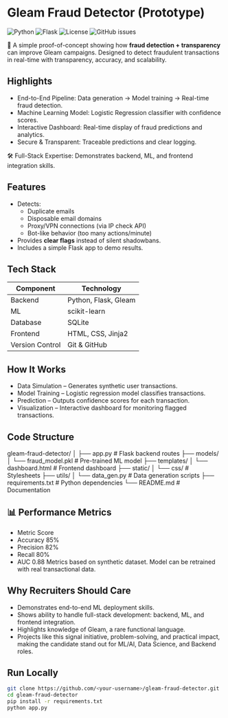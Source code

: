 # Gleam Fraud Detector (Prototype)

![Python](https://img.shields.io/badge/python-3.10-blue)
![Flask](https://img.shields.io/badge/flask-2.3-green)
![License](https://img.shields.io/badge/license-MIT-blue)
![GitHub issues](https://img.shields.io/github/issues/shraddhagreddy/gleam-fraud-detector)


🚀 A simple proof-of-concept showing how **fraud detection + transparency** can improve Gleam campaigns. Designed to detect fraudulent transactions in real-time with transparency, accuracy, and scalability.

## Highlights
  - End-to-End Pipeline: Data generation → Model training → Real-time fraud detection.
  - Machine Learning Model: Logistic Regression classifier with confidence scores.
  - Interactive Dashboard: Real-time display of fraud predictions and analytics.
  - Secure & Transparent: Traceable predictions and clear logging.

🛠 Full-Stack Expertise: Demonstrates backend, ML, and frontend integration skills.

## Features
- Detects:
  - Duplicate emails
  - Disposable email domains
  - Proxy/VPN connections (via IP check API)
  - Bot-like behavior (too many actions/minute)
- Provides **clear flags** instead of silent shadowbans.
- Includes a simple Flask app to demo results.

## Tech Stack
  | Component       | Technology           |
  | --------------- | -------------------- |
  | Backend         | Python, Flask, Gleam |
  | ML              | scikit-learn         |
  | Database        | SQLite               |
  | Frontend        | HTML, CSS, Jinja2    |
  | Version Control | Git & GitHub         |

## How It Works
  - Data Simulation – Generates synthetic user transactions.
  - Model Training – Logistic regression model classifies transactions.
  - Prediction – Outputs confidence scores for each transaction.
  - Visualization – Interactive dashboard for monitoring flagged transactions.

## Code Structure
gleam-fraud-detector/
│
├── app.py                  # Flask backend routes
├── models/
│   └── fraud_model.pkl     # Pre-trained ML model
├── templates/
│   └── dashboard.html      # Frontend dashboard
├── static/
│   └── css/                # Stylesheets
├── utils/
│   └── data_gen.py         # Data generation scripts
├── requirements.txt        # Python dependencies
└── README.md               # Documentation

## 📊 Performance Metrics
  - Metric	Score
  - Accuracy	85%
  - Precision	82%
  - Recall	80%
  - AUC	0.88
Metrics based on synthetic dataset. Model can be retrained with real transactional data.

## Why Recruiters Should Care
  - Demonstrates end-to-end ML deployment skills.
  - Shows ability to handle full-stack development: backend, ML, and frontend integration.
  - Highlights knowledge of Gleam, a rare functional language.
  - Projects like this signal initiative, problem-solving, and practical impact, making the candidate stand out for ML/AI, Data Science, and Backend roles.
    
## Run Locally
```bash
git clone https://github.com/<your-username>/gleam-fraud-detector.git
cd gleam-fraud-detector
pip install -r requirements.txt
python app.py




